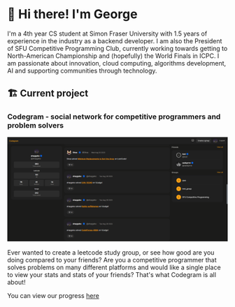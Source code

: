 # 👋 Hi there! I'm George

I'm a 4th year CS student at Simon Fraser University with 1.5 years of experience in the industry as a backend developer. I am also the President of SFU Competitive Programming Club, currently working towards getting to North-American Championship and (hopefully) the World Finals in ICPC. I am passionate about innovation, cloud computing, algorithms development, AI and supporting communities through technology.


## 🏗️ Current project

### Codegram - social network for competitive programmers and problem solvers
![project demo](https://github.com/ShayGeko/ShayGeko/blob/main/current_project_demo.png?raw=true)

Ever wanted to create a leetcode study group, or see how good are you doing compared to your friends? Are you a competitive programmer that solves problems on many different platforms and would like a single place to view your stats and stats of your friends? 
That's what Codegram is all about!

You can view our progress [here](https://github.com/thecodegram/codegram)

